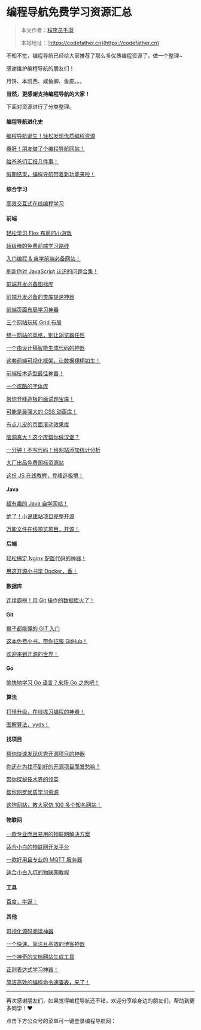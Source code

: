 # 编程导航免费学习资源汇总

> 本文作者：[程序员千羽](https://yuyuanweb.feishu.cn/wiki/Abldw5WkjidySxkKxU2cQdAtnah)
>
> 本站地址：[https://codefather.cn](https://codefather.cn)

不知不觉，编程导航已经给大家推荐了那么多优质编程资源了，做一个整理~

感谢维护编程导航的朋友们！

月饼、本凯西、咸鱼卿、鱼皮。。。

**当然，更感谢支持编程导航的大家！**

下面对资源进行了分类整理。

#### 编程导航进化史

[编程导航诞生！轻松发现优质编程资源](http://mp.weixin.qq.com/s?__biz=Mzg2NjU1MjU5Ng==&mid=2247483737&idx=1&sn=142847b292c06e40f58488cd52eef499&chksm=ce485f22f93fd634ca915f789bf865bcd964cf5f6222cf80291d80c413a0619234746bccd32c&scene=21#wechat_redirect)

[爆肝！朋友做了个编程导航网站！](http://mp.weixin.qq.com/s?__biz=Mzg2NjU1MjU5Ng==&mid=2247484304&idx=2&sn=46557a0ca488cfe3b0848ebf3602a04d&chksm=ce485debf93fd4fd0cb08da5ce6db3547020778b40214d3f1d6115339c897c62c96de2432d6b&scene=21#wechat_redirect)

[给爸爸们汇报几件事！](http://mp.weixin.qq.com/s?__biz=Mzg2NjU1MjU5Ng==&mid=2247484561&idx=1&sn=df9d06d7e4a76fbe44be7dba6a1009ee&chksm=ce485aeaf93fd3fcfc90d488ddbad1cf2564d915135ca19ae17ca3372ecd0c6721be187f581a&scene=21#wechat_redirect)

[假期结束，编程导航带着新功能来啦！](http://mp.weixin.qq.com/s?__biz=Mzg2NjU1MjU5Ng==&mid=2247484831&idx=1&sn=5e095bf053cfcd7c3dbd106b4960ef9b&chksm=ce485be4f93fd2f24c107489ccb1176621f34be6b2c0a6e988417f6094460e6bd9c2d1342797&scene=21#wechat_redirect)

#### 综合学习

[高效交互式在线编程学习](http://mp.weixin.qq.com/s?__biz=Mzg2NjU1MjU5Ng==&mid=2247483940&idx=1&sn=3f5d3e5ec5f210e70afaeceec4b3e22a&chksm=ce485c5ff93fd549164d8809112698f4147d80fd94bd6798532b9dee5e7b2df1d2d7085d0fca&scene=21#wechat_redirect)

#### 前端

[轻松学习 Flex 布局的小游戏](http://mp.weixin.qq.com/s?__biz=Mzg2NjU1MjU5Ng==&mid=2247483761&idx=1&sn=613cdbb481b1bc4db9acede93e8e0473&chksm=ce485f0af93fd61ca11421e89356608194e3e9c6a89a9d0cf5233e4bd266df3a8d43f73e042a&scene=21#wechat_redirect)

[超级棒的免费前端学习路线](http://mp.weixin.qq.com/s?__biz=Mzg2NjU1MjU5Ng==&mid=2247483773&idx=1&sn=545648e9b8a1fc5dfbf547356e422437&chksm=ce485f06f93fd61001e6aea9dfdcfe5c3044406ff49e81d42f39f2f0fe85832537fbfc57ef5b&scene=21#wechat_redirect)

[入门编程 & 自学前端必备网站！](http://mp.weixin.qq.com/s?__biz=Mzg2NjU1MjU5Ng==&mid=2247483805&idx=1&sn=84751162193f1b5f413f11847779a81a&chksm=ce485fe6f93fd6f0730f4e7e63f19bf55894a4929697b8c28a72458ec87f1a12f4f120ec3759&scene=21#wechat_redirect)

[刷新你对 JavaScript 认识的问题合集！](http://mp.weixin.qq.com/s?__biz=Mzg2NjU1MjU5Ng==&mid=2247483879&idx=1&sn=7b5e7a41d009f89ecd80e5624542da8d&chksm=ce485f9cf93fd68a43c1fb7454856096052793d87111a5747bcebe71cdc15d5bdbabadc15f88&scene=21#wechat_redirect)

[前端开发必备图标库](http://mp.weixin.qq.com/s?__biz=Mzg2NjU1MjU5Ng==&mid=2247483955&idx=1&sn=d91f059e4153880d1daf2939c43c708b&chksm=ce485c48f93fd55e1cb8d244701e101aac1470c4b44a3d53b3d054bdc8ef877cf761314c8ce1&scene=21#wechat_redirect)

[前端开发必备的类库提速神器](http://mp.weixin.qq.com/s?__biz=Mzg2NjU1MjU5Ng==&mid=2247483956&idx=1&sn=5182daacca257abe27d3e901e0eae4e6&chksm=ce485c4ff93fd5595603c71f2bea6a97beb957a9eb26fe5421a4a16109c3c88abd3024beaffe&scene=21#wechat_redirect)

[前端页面布局学习神器](http://mp.weixin.qq.com/s?__biz=Mzg2NjU1MjU5Ng==&mid=2247484123&idx=1&sn=89b54cd07f552bfe938f3568875abea2&chksm=ce485ca0f93fd5b68387da99bb45f9c5ac8d6693feecd082d1c2e652832feb31120098761c2c&scene=21#wechat_redirect)

[三个网站玩转 Grid 布局](http://mp.weixin.qq.com/s?__biz=Mzg2NjU1MjU5Ng==&mid=2247484138&idx=1&sn=4a7f1767348135ca3567438bf00f18ee&chksm=ce485c91f93fd5878931dacc9faf64a67cdf8c9d0c57d5b057584bd1f7f40b271ea5c43b6e27&scene=21#wechat_redirect)

[统一网站的风格，别让浏览器任性](http://mp.weixin.qq.com/s?__biz=Mzg2NjU1MjU5Ng==&mid=2247484166&idx=1&sn=071e3d013d93d650d7d49cc694c4eaa1&chksm=ce485d7df93fd46bf8de84909aad26bd03110c72e93a0e3b89c4d20a5ee0d91d40f7bfb5d2bc&scene=21#wechat_redirect)

[一个由设计稿智能生成代码的神器](http://mp.weixin.qq.com/s?__biz=Mzg2NjU1MjU5Ng==&mid=2247484176&idx=1&sn=729fcf3b7c3e6cdd8447291afa93cb73&chksm=ce485d6bf93fd47dc6ad665939ac5dbc30704ecc06b6565c7ddc44d3a8672255c7a581e838f5&scene=21#wechat_redirect)

[这套前端可视化框架，让数据栩栩如生！](http://mp.weixin.qq.com/s?__biz=Mzg2NjU1MjU5Ng==&mid=2247484198&idx=1&sn=aadacc0652c30a14a075e1bf8af0900c&chksm=ce485d5df93fd44ba33941140576e5874765a42bff225b3d7e7eb06b149f83c82cf6f9d43b2b&scene=21#wechat_redirect)

[前端技术选型最佳神器！](http://mp.weixin.qq.com/s?__biz=Mzg2NjU1MjU5Ng==&mid=2247484346&idx=1&sn=dd9faefa94872b631364ff3a2528a935&chksm=ce485dc1f93fd4d7f79ada30cf9e800fda26fd5128550d431252a277be7ee472ce2bc718e1c5&scene=21#wechat_redirect)

[一个炫酷的字体库](http://mp.weixin.qq.com/s?__biz=Mzg2NjU1MjU5Ng==&mid=2247484357&idx=1&sn=4e100dbe5f37eb097b042dd3b875b0de&chksm=ce485dbef93fd4a8c21fdee39415175066398b3d6dc499a8829dd5eb6956cfbed32377efbc7a&scene=21#wechat_redirect)

[带你登峰造极的面试题宝库！](http://mp.weixin.qq.com/s?__biz=Mzg2NjU1MjU5Ng==&mid=2247484527&idx=1&sn=d57f493db1a93dbc2f6b8deba59d8440&chksm=ce485a14f93fd30219ef4c075b9ce212e670b688ad732b3f3af5965f07917f75d389580d5afc&scene=21#wechat_redirect)

[可能是最强大的 CSS 动画库！](http://mp.weixin.qq.com/s?__biz=Mzg2NjU1MjU5Ng==&mid=2247484542&idx=1&sn=d06119b5a90263b9fa9e660f800f8d96&chksm=ce485a05f93fd313d943e089af87a5092efba343d44955ec313ff1fc07a697af1c669aacc349&scene=21#wechat_redirect)

[有点儿皮的页面滚动效果库](http://mp.weixin.qq.com/s?__biz=Mzg2NjU1MjU5Ng==&mid=2247484599&idx=1&sn=30009814b608578ff246c6b6056500b9&chksm=ce485accf93fd3dad8f9a978920780f279d3ae09624d66c8e272e53789b2cae2cf56a0a0f7c6&scene=21#wechat_redirect)

[脑洞真大！这个库帮你做汉堡？](http://mp.weixin.qq.com/s?__biz=Mzg2NjU1MjU5Ng==&mid=2247484629&idx=1&sn=8b408bdf596174238c2563a623a841fc&chksm=ce485aaef93fd3b89fa94b71d0d5029dc6ed0e2e2420bf3febb0dcdc7ac16aafd462e0ea8b6f&scene=21#wechat_redirect)

[一分钟！不写代码！给网站添加统计分析](http://mp.weixin.qq.com/s?__biz=Mzg2NjU1MjU5Ng==&mid=2247484670&idx=1&sn=8444d591c2ef8abd0148b83e2db175b2&chksm=ce485a85f93fd3930d3dd88722e58052a56f9c83bff5fefa10db635e3f49780be08beb4a2d81&scene=21#wechat_redirect)

[大厂出品免费图标资源站](http://mp.weixin.qq.com/s?__biz=Mzg2NjU1MjU5Ng==&mid=2247484730&idx=1&sn=cea7fe02acb19f54ac3cb9392bb9ecc4&chksm=ce485b41f93fd25728ae7d3cc76e667b1a8b9e78a6d912a3313c84c90ce39e818c8567961b54&scene=21#wechat_redirect)

[这份 JS 在线教程，登峰造极境！](http://mp.weixin.qq.com/s?__biz=Mzg2NjU1MjU5Ng==&mid=2247484794&idx=1&sn=eaa39aa018c8fe49d6b0b8b8974197d0&chksm=ce485b01f93fd2175a253d58fe8e31a8796e6af2e8e01f263466e860570c255602093a08c990&scene=21#wechat_redirect)

#### Java

[超有趣的 Java 自学网站！](http://mp.weixin.qq.com/s?__biz=Mzg2NjU1MjU5Ng==&mid=2247483795&idx=1&sn=e897409037744a023d2f4b8693c4c43c&chksm=ce485fe8f93fd6fed029d6f9716a3687d2f4547586b2756afa52a6f5ccad003225516d1413cf&scene=21#wechat_redirect)

[绝了！小说建站项目完整开源](http://mp.weixin.qq.com/s?__biz=Mzg2NjU1MjU5Ng==&mid=2247484773&idx=1&sn=de7f697db9613ba1784bf665d72ab1c6&chksm=ce485b1ef93fd208bfd3aebe56d7a1236532f307971604fc42d4d272ad2ead8f248520d70c0a&scene=21#wechat_redirect)

[万能文件在线预览项目，开源！](http://mp.weixin.qq.com/s?__biz=Mzg2NjU1MjU5Ng==&mid=2247484887&idx=1&sn=2f31c9cd7e732c2a9f81b968d6c108f1&chksm=ce485bacf93fd2ba7497eec2be708aa4e13b89addd4da8a047e7024a586450e246f32af955bf&scene=21#wechat_redirect)

#### 后端

[轻松搞定 Nginx 配置代码的神器！](http://mp.weixin.qq.com/s?__biz=Mzg2NjU1MjU5Ng==&mid=2247484369&idx=1&sn=da9d7ee4a589cfab9eb7ab0f629f3211&chksm=ce485daaf93fd4bc3ec63a164603921e20c91e31410b7e0fec73b69fb57d15f90ba121af8f5e&scene=21#wechat_redirect)

[用这开源小书学 Docker，香！](http://mp.weixin.qq.com/s?__biz=Mzg2NjU1MjU5Ng==&mid=2247485084&idx=1&sn=b8b1a2468424127f3f4c0d6302f93ae9&chksm=ce4858e7f93fd1f13fb9f9de2ac00396d32ffd30047714a2d4377a84c5f33c15801a6556cbaf&scene=21#wechat_redirect)

#### 数据库

[连续霸榜！用 Git 操作的数据库火了！](http://mp.weixin.qq.com/s?__biz=Mzg2NjU1MjU5Ng==&mid=2247484108&idx=1&sn=096c6d94cda00471aaad065306ae0782&chksm=ce485cb7f93fd5a1a78791473aef23d08f501dbe9fee51201d483cf48cf89170b5ba88831410&scene=21#wechat_redirect)

#### Git

[猴子都能懂的 GIT 入门](http://mp.weixin.qq.com/s?__biz=Mzg2NjU1MjU5Ng==&mid=2247483783&idx=1&sn=5226559521b3090958f93e33cbdf0a9c&chksm=ce485ffcf93fd6ea8724a2e77f51a47b1e320ea21a6bc8954ba69086bae85e7ad05176104020&scene=21#wechat_redirect)

[这本免费小书，带你征服 GitHub！](http://mp.weixin.qq.com/s?__biz=Mzg2NjU1MjU5Ng==&mid=2247484264&idx=1&sn=a757c130b5122153ec98f8d9e74835d3&chksm=ce485d13f93fd40543bda831c28ac48854177e4fd45d42779ceb2729cf7f942e34ffcf6da180&scene=21#wechat_redirect)

[欢迎来到开源的世界！](http://mp.weixin.qq.com/s?__biz=Mzg2NjU1MjU5Ng==&mid=2247485198&idx=1&sn=4271686d6da21c6894bf99ca9dc36ed0&chksm=ce485975f93fd0639fd20545588f22d448a68c750c07226056cc7fe1de1125fc657c99fcc5b8&scene=21#wechat_redirect)

#### Go

[愉快地学习 Go 语言？来场 Go 之旅吧！](http://mp.weixin.qq.com/s?__biz=Mzg2NjU1MjU5Ng==&mid=2247484247&idx=1&sn=aea6729b49a748107cca1869cde99d3d&chksm=ce485d2cf93fd43a28fe5ce52e7b8c51a45723d75809bab5bb89173ac8a6de6b459d851b1326&scene=21#wechat_redirect)

#### 算法

[打怪升级，在线练习编程的神器！](http://mp.weixin.qq.com/s?__biz=Mzg2NjU1MjU5Ng==&mid=2247483820&idx=1&sn=4ad8783f643ec3585416c6d3f27ddd8b&chksm=ce485fd7f93fd6c1e821c8684e9f300afbf74b3253be622ff029816932f6f1644feb3f803103&scene=21#wechat_redirect)

[图解算法，yyds！](http://mp.weixin.qq.com/s?__biz=Mzg2NjU1MjU5Ng==&mid=2247485117&idx=1&sn=89d5b5824393ef02ade24ad8c2bd26fc&chksm=ce4858c6f93fd1d018e5bd9fcc08ad3822e7039c64110c6663ecef80b4e4de67347c78479806&scene=21#wechat_redirect)

#### 找项目

[帮你快速发现优秀开源项目的神器](http://mp.weixin.qq.com/s?__biz=Mzg2NjU1MjU5Ng==&mid=2247483754&idx=1&sn=2b3da1fc2a410332bfc93a49ba13bfa3&chksm=ce485f11f93fd607366517f27ee548c496e8d339f6daab80c6372314ea0327a5cbec3f1fb9af&scene=21#wechat_redirect)

[你还在为找不到好的开源项目而发愁嘛？](http://mp.weixin.qq.com/s?__biz=Mzg2NjU1MjU5Ng==&mid=2247483921&idx=1&sn=0aa5490f874e239603a3d21f7b7b9f8b&chksm=ce485c6af93fd57c8a9241cd42a63ca788e9de92079a7d7219c57f5c977ddc6d3af09204b6bf&scene=21#wechat_redirect)

[带你探秘技术界的领英](http://mp.weixin.qq.com/s?__biz=Mzg2NjU1MjU5Ng==&mid=2247484075&idx=1&sn=ce017a792257ec58cea895d23a3278dc&chksm=ce485cd0f93fd5c63cef76d59e823f8f16e5f5409013d7a2cdcd240422014cbaaf0a033fa0e1&scene=21#wechat_redirect)

[帮你网罗优质学习资源](http://mp.weixin.qq.com/s?__biz=Mzg2NjU1MjU5Ng==&mid=2247484136&idx=1&sn=f07f656a0d2d48e4cc6baba25fc5e4d2&chksm=ce485c93f93fd5851dccd2132c0537d72eca3488ba0845a0b57360419ed105f63a0be0a05499&scene=21#wechat_redirect)

[这狗网站，教大家仿 100 多个知名网站！](http://mp.weixin.qq.com/s?__biz=Mzg2NjU1MjU5Ng==&mid=2247484848&idx=1&sn=db8a2d1f9d2c13f263ddbd0dcafa9175&chksm=ce485bcbf93fd2ddc3b4510a771c12742bdc6ac98393d9a9cf967a6b2242618c2ae95e4fa179&scene=21#wechat_redirect)

#### 物联网

[一款专业而且易用的物联网解决方案](http://mp.weixin.qq.com/s?__biz=Mzg2NjU1MjU5Ng==&mid=2247484074&idx=1&sn=c8aa27e7bdbfa491a64451e144565ca3&chksm=ce485cd1f93fd5c76f7d96f7b2bd8e48bba36f09f3154c912d2969dc11868791f17ea41fb776&scene=21#wechat_redirect)

[适合小白的物联网开发平台](http://mp.weixin.qq.com/s?__biz=Mzg2NjU1MjU5Ng==&mid=2247484165&idx=1&sn=458477017d2b3484628ed726f45cc7a4&chksm=ce485d7ef93fd468742627f082263ade8943fc5ff9885e5759d699b5c43de90297af2b7fa2c7&scene=21#wechat_redirect)

[一款好用且专业的 MQTT 服务器](http://mp.weixin.qq.com/s?__biz=Mzg2NjU1MjU5Ng==&mid=2247484304&idx=1&sn=ad65f94ee6a7ff9dfbbef142712b0cb4&chksm=ce485debf93fd4fda124ef7b377d1a77aab342a331ded823b99abf691d206867ba39daec1e11&scene=21#wechat_redirect)

[适合小白入坑的物联网教程](http://mp.weixin.qq.com/s?__biz=Mzg2NjU1MjU5Ng==&mid=2247484255&idx=1&sn=86d24faae134470746ceb91d5ce70442&chksm=ce485d24f93fd432a1a0b611d62ce58b1c881aad018171ff1cc2cfe88795a87c0ec7ab4f20d3&scene=21#wechat_redirect)

#### 工具

[百度，牛逼！](http://mp.weixin.qq.com/s?__biz=Mzg2NjU1MjU5Ng==&mid=2247485101&idx=1&sn=ced9577d526ee20198b79051b1d66c6d&chksm=ce4858d6f93fd1c0dac1ae42e49c134abea16ec853925760b3c60ffe008741427567e9444e9a&scene=21#wechat_redirect)

#### 其他

[可视化源码阅读神器](http://mp.weixin.qq.com/s?__biz=Mzg2NjU1MjU5Ng==&mid=2247483957&idx=1&sn=691d6555580ee0fffd91dee6833bae87&chksm=ce485c4ef93fd558bc2702035e9f97eee3823f85f001e44e5fb8aee621d9e69c9412e6f5fa0c&scene=21#wechat_redirect)

[一个快速、简洁且高效的博客神器](http://mp.weixin.qq.com/s?__biz=Mzg2NjU1MjU5Ng==&mid=2247483958&idx=1&sn=5fc414da6c0515f23e1d4c36ce43a6b1&chksm=ce485c4df93fd55b15d02c3224ecb2ff35d46e241aeb3088b0e5b338028d591a58a37e5e8a4f&scene=21#wechat_redirect)

[一个神奇的文档网站生成工具](http://mp.weixin.qq.com/s?__biz=Mzg2NjU1MjU5Ng==&mid=2247484124&idx=1&sn=2c5a57b8046932035b77b2633c3c4753&chksm=ce485ca7f93fd5b191f7bbb3784cdbfc549924fda88d56710325d18de4b4e3dd9232c90f2593&scene=21#wechat_redirect)

[正则表达式学习神器！](http://mp.weixin.qq.com/s?__biz=Mzg2NjU1MjU5Ng==&mid=2247484426&idx=1&sn=d2f58c2636f00e87ff3dde1665289bc6&chksm=ce485a71f93fd3676d36d50c2511a382254f47d28755bb55ba376101d8fe63123c06da6748d7&scene=21#wechat_redirect)

[简洁高效的编程命令速查表，来了！
](http://mp.weixin.qq.com/s?__biz=Mzg2NjU1MjU5Ng==&mid=2247484866&idx=1&sn=6970c2d3c895044ec19eb44b9e19195c&chksm=ce485bb9f93fd2afe1d8e48ddc8d859804cbdac9c29401a7ec0b92633ad340a83f2a90c2e63b&scene=21#wechat_redirect)



------



再次感谢朋友们，如果觉得编程导航还不错，欢迎分享给身边的朋友们，帮助到更多同学！❤️

点击下方公众号的菜单可一键登录编程导航网：